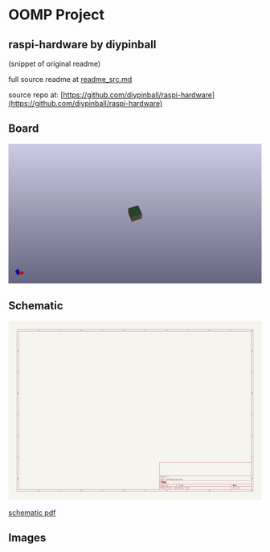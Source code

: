 # OOMP Project  
## raspi-hardware  by diypinball  
  
(snippet of original readme)  
  
  
  full source readme at [readme_src.md](readme_src.md)  
  
source repo at: [https://github.com/diypinball/raspi-hardware](https://github.com/diypinball/raspi-hardware)  
## Board  
  
[![working_3d.png](working_3d_600.png)](working_3d.png)  
## Schematic  
  
[![working_schematic.png](working_schematic_600.png)](working_schematic.png)  
  
[schematic pdf](working_schematic.pdf)  
## Images  
